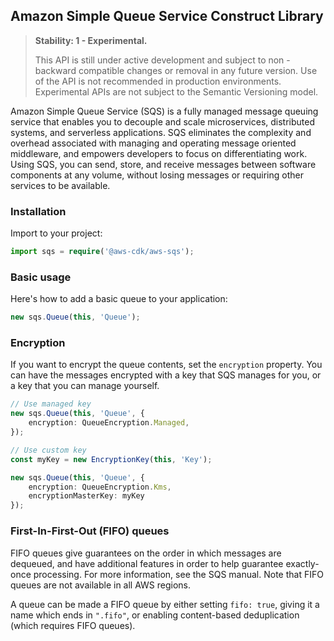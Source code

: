 ## Amazon Simple Queue Service Construct Library
<div class="stability_label">

  > **Stability: 1 - Experimental.**
  >
  > This API is still under active development and subject to non - backward
  > compatible changes or removal in any future version. Use of the API is not recommended in production
  > environments. Experimental APIs are not subject to the Semantic Versioning model.

</div>

Amazon Simple Queue Service (SQS) is a fully managed message queuing service that 
enables you to decouple and scale microservices, distributed systems, and serverless 
applications. SQS eliminates the complexity and overhead associated with managing and 
operating message oriented middleware, and empowers developers to focus on differentiating work. 
Using SQS, you can send, store, and receive messages between software components at any volume, 
without losing messages or requiring other services to be available. 

### Installation

Import to your project:

```ts
import sqs = require('@aws-cdk/aws-sqs');
```

### Basic usage


Here's how to add a basic queue to your application:

```ts
new sqs.Queue(this, 'Queue');
```

### Encryption

If you want to encrypt the queue contents, set the `encryption` property. You can have
the messages encrypted with a key that SQS manages for you, or a key that you
can manage yourself.

```ts
// Use managed key
new sqs.Queue(this, 'Queue', {
    encryption: QueueEncryption.Managed,
});

// Use custom key
const myKey = new EncryptionKey(this, 'Key');

new sqs.Queue(this, 'Queue', {
    encryption: QueueEncryption.Kms,
    encryptionMasterKey: myKey
});
```

### First-In-First-Out (FIFO) queues

FIFO queues give guarantees on the order in which messages are dequeued, and have additional
features in order to help guarantee exactly-once processing. For more information, see
the SQS manual. Note that FIFO queues are not available in all AWS regions.

A queue can be made a FIFO queue by either setting `fifo: true`, giving it a name which ends
in `".fifo"`, or enabling content-based deduplication (which requires FIFO queues).
